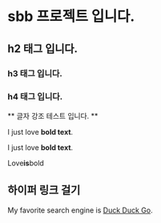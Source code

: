 # sbb 프로젝트 입니다.

## h2 태그 입니다.

### h3 태그 입니다.

### h4 태그 입니다.

** 글자 강조 테스트 입니다. **

I just love **bold text**.

I just love __bold text__.

Love**is**bold



## 하이퍼 링크 걸기 
My favorite search engine is [Duck Duck Go](https://duckduckgo.com "The best search engine for privacy").

